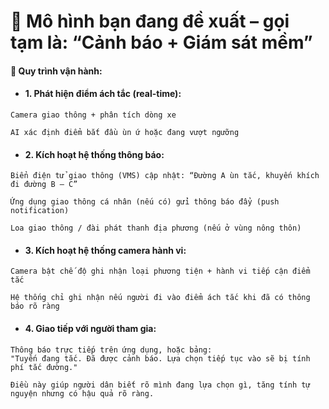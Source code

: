 # 🎯 Mô hình bạn đang đề xuất – gọi tạm là: “Cảnh báo + Giám sát mềm”

#### 🔁 Quy trình vận hành:
- #### 1. Phát hiện điểm ách tắc (real-time):
```
Camera giao thông + phân tích dòng xe

AI xác định điểm bắt đầu ùn ứ hoặc đang vượt ngưỡng
```
- #### 2. Kích hoạt hệ thống thông báo:
```
Biển điện tử giao thông (VMS) cập nhật: “Đường A ùn tắc, khuyến khích đi đường B – C”

Ứng dụng giao thông cá nhân (nếu có) gửi thông báo đẩy (push notification)

Loa giao thông / đài phát thanh địa phương (nếu ở vùng nông thôn)
```
- #### 3. Kích hoạt hệ thống camera hành vi:
```
Camera bật chế độ ghi nhận loại phương tiện + hành vi tiếp cận điểm tắc

Hệ thống chỉ ghi nhận nếu người đi vào điểm ách tắc khi đã có thông báo rõ ràng
```
- #### 4. Giao tiếp với người tham gia:
```
Thông báo trực tiếp trên ứng dụng, hoặc bảng:
"Tuyến đang tắc. Đã được cảnh báo. Lựa chọn tiếp tục vào sẽ bị tính phí tắc đường."

Điều này giúp người dân biết rõ mình đang lựa chọn gì, tăng tính tự nguyện nhưng có hậu quả rõ ràng.
```
